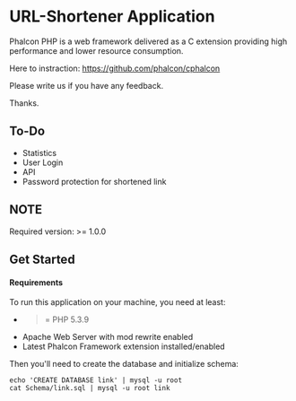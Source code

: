 URL-Shortener Application
================

Phalcon PHP is a web framework delivered as a C extension providing high
performance and lower resource consumption.

Here to instraction: https://github.com/phalcon/cphalcon

Please write us if you have any feedback.

Thanks.

To-Do
----
* Statistics
* User Login
* API
* Password protection for shortened link


NOTE
----

Required version: >= 1.0.0

Get Started
-----------

#### Requirements

To run this application on your machine, you need at least:

* >= PHP 5.3.9
* Apache Web Server with mod rewrite enabled
* Latest Phalcon Framework extension installed/enabled

Then you'll need to create the database and initialize schema:

    echo 'CREATE DATABASE link' | mysql -u root
    cat Schema/link.sql | mysql -u root link
